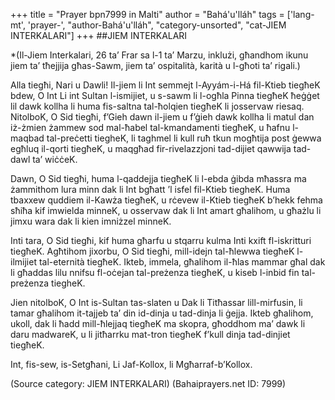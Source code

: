 +++
title = "Prayer bpn7999 in Malti"
author = "Bahá'u'lláh"
tags = ['lang-mt', 'prayer-', "author-Bahá'u'lláh", "category-unsorted", "cat-JIEM INTERKALARI"]
+++
##JIEM INTERKALARI 

*(Il-Jiem Interkalari, 26 ta’ Frar sa l-1 ta’ Marzu, inklużi, għandhom ikunu jiem ta’ tħejjija għas-Sawm, jiem ta’ ospitalità, karità u l-għoti ta’ rigali.)

Alla tiegħi, Nari u Dawli! Il-jiem li Int semmejt l-Ayyám-i-Há  fil-Ktieb tiegħeK bdew, O Int Li int Sultan l-ismijiet, u s-sawm li l-ogħla Pinna tiegħeK ħeġġet lil dawk kollha li huma fis-saltna tal-ħolqien tiegħeK li josservaw riesaq. NitolboK, O Sid tiegħi, f’Gieh dawn il-jiem u f’ġieh dawk kollha li matul dan iż-żmien żammew sod mal-ħabel tal-kmandamenti tiegħeK, u ħafnu l-maqbad tal-preċetti tiegheK, li taghmel li kull ruħ tkun mogħtija post ġewwa egħluq il-qorti tiegħeK, u maqgħad fir-rivelazzjoni tad-dijiet qawwija tad-dawl ta’ wiċċeK.

Dawn, O Sid tiegħi, huma l-qaddejja tiegħeK li l-ebda ġibda mħassra ma żammithom lura minn dak li Int bgħatt ’l isfel fil-Ktieb tiegheK. Huma tbaxxew quddiem il-Kawża tiegħeK, u rċevew il-Ktieb tiegħeK b’hekk fehma sħiħa kif imwielda minneK, u osservaw dak li Int amart għalihom, u għażlu li jimxu wara dak li kien imniżzel minneK.

Inti tara, O Sid tiegħi, kif huma għarfu u stqarru kulma Inti kxift fl-iskritturi tiegħeK. Agħtihom jixorbu, O Sid tiegħi, mill-idejn tal-ħlewwa tiegħeK l-ilmijiet tal-eternità tiegħeK. Ikteb, immela, għalihom il-ħlas mammar għal dak li għaddas lilu nnifsu fl-oċejan tal-preżenza tiegħeK, u kiseb l-inbid fin tal-preżenza tiegheK.

Jien nitolboK, O Int is-Sultan tas-slaten u Dak li Titħassar lill-mirfusin, li tamar għalihom it-tajjeb ta’ din id-dinja u tad-dinja li ġejja. Ikteb għalihom, ukoll, dak li ħadd mill-ħlejjaq tiegħeK ma skopra, għoddhom ma’ dawk li daru madwareK, u li jitħarrku mat-tron tiegħeK f’kull dinja tad-dinjiet tiegħeK.

Int, fis-sew, is-Setgħani, Li Jaf-Kollox, li Mgħarraf-b’Kollox.

(Source category: JIEM INTERKALARI)
(Bahaiprayers.net ID: 7999)
